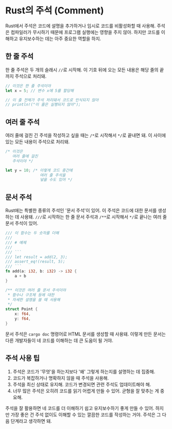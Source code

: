 # Rust의 주석 (Comment)

Rust에서 주석은 코드에 설명을 추가하거나 임시로 코드를 비활성화할 때 사용해. 주석은 컴파일러가 무시하기 때문에 프로그램 실행에는 영향을 주지 않아. 하지만 코드를 이해하고 유지보수하는 데는 아주 중요한 역할을 하지.

## 한 줄 주석

한 줄 주석은 두 개의 슬래시 `//`로 시작해. 이 기호 뒤에 오는 모든 내용은 해당 줄의 끝까지 주석으로 처리돼.

```rust
// 이것은 한 줄 주석이야
let x = 5; // 변수 x에 5를 할당해

// 이 줄 전체가 주석 처리돼서 코드로 인식되지 않아
// println!("이 줄은 실행되지 않아");
```

## 여러 줄 주석

여러 줄에 걸친 긴 주석을 작성하고 싶을 때는 `/*`로 시작해서 `*/`로 끝내면 돼. 이 사이에 있는 모든 내용이 주석으로 처리돼.

```rust
/* 이것은
   여러 줄에 걸친
   주석이야 */

let y = 10; /* 이렇게 코드 중간에
               여러 줄 주석을
               넣을 수도 있어 */
```

## 문서 주석

Rust에는 특별한 종류의 주석인 '문서 주석'이 있어. 이 주석은 코드에 대한 문서를 생성하는 데 사용돼. `///`로 시작하는 한 줄 문서 주석과 `/**`로 시작해서 `*/`로 끝나는 여러 줄 문서 주석이 있어.

```rust
/// 이 함수는 두 숫자를 더해
///
/// # 예제
///
/// ```
/// let result = add(2, 3);
/// assert_eq!(result, 5);
/// ```
fn add(a: i32, b: i32) -> i32 {
    a + b
}

/** 이것은 여러 줄 문서 주석이야
 * 함수나 구조체 등에 대한
 * 자세한 설명을 쓸 때 사용해
 */
struct Point {
    x: f64,
    y: f64,
}
```

문서 주석은 `cargo doc` 명령어로 HTML 문서를 생성할 때 사용돼. 이렇게 만든 문서는 다른 개발자들이 네 코드를 이해하는 데 큰 도움이 될 거야.

## 주석 사용 팁

1. 주석은 코드가 '무엇'을 하는지보다 '왜' 그렇게 하는지를 설명하는 데 집중해.
2. 코드가 복잡하거나 명확하지 않을 때 주석을 사용해.
3. 주석을 최신 상태로 유지해. 코드가 변경되면 관련 주석도 업데이트해야 해.
4. 너무 많은 주석은 오히려 코드를 읽기 어렵게 만들 수 있어. 균형을 잘 맞추는 게 중요해.

주석을 잘 활용하면 네 코드를 더 이해하기 쉽고 유지보수하기 좋게 만들 수 있어. 하지만 가장 좋은 건 주석 없이도 이해할 수 있는 깔끔한 코드를 작성하는 거야. 주석은 그 다음 단계라고 생각하면 돼.
